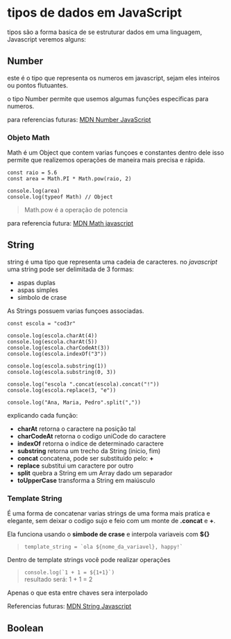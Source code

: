 # tipos de dados em JavaScript

tipos são a forma basica de se estruturar dados em uma linguagem, Javascript veremos alguns:

## Number

este é o tipo que representa os numeros em javascript, sejam eles inteiros ou pontos flutuantes.  

o tipo Number permite que usemos algumas funções especificas para numeros.

para referencias futuras: [MDN Number JavaScript](https://developer.mozilla.org/en-US/docs/Web/JavaScript/Reference/Global_Objects/Number)

### Objeto Math

Math é um Object que contem varias funçoes e constantes dentro dele isso permite que realizemos operações de maneira mais precisa e rápida.

    const raio = 5.6
    const area = Math.PI * Math.pow(raio, 2)

    console.log(area)
    console.log(typeof Math) // Object

> Math.pow é a operação de potencia

para referencia futura: [MDN Math javascript](https://developer.mozilla.org/pt-BR/docs/Web/JavaScript/Reference/Global_Objects/Math)

## String

string é uma tipo que representa uma cadeia de caracteres. no *javascript* uma string pode ser delimitada de 3 formas:

- aspas duplas
- aspas simples
- simbolo de crase

As Strings possuem varias funçoes associadas.

    const escola = "cod3r"

    console.log(escola.charAt(4))
    console.log(escola.charAt(5))
    console.log(escola.charCodeAt(3))
    console.log(escola.indexOf("3"))

    console.log(escola.substring(1))
    console.log(escola.substring(0, 3))

    console.log("escola ".concat(escola).concat("!"))
    console.log(escola.replace(3, "e"))

    console.log("Ana, Maria, Pedro".split(","))

explicando cada função:

- **charAt** retorna o caractere na posição tal
- **charCodeAt** retorna o codigo uniCode do caractere
- **indexOf** retorna o indice de determinado caractere
- **substring** retorna um trecho da String (inicio, fim)
- **concat** concatena, pode ser substituido pelo: **+**
- **replace** substitui um caractere por outro
- **split** quebra a String em um Array dado um separador
- **toUpperCase** transforma a String em maiúsculo

### Template String

É uma forma de concatenar varias strings de uma forma mais pratica e elegante, sem deixar o codigo sujo e feio com um monte de **.concat** e **+**.

Ela funciona usando o **simbode de crase** e interpola variaveis com **${}**

>``template_string = `ola ${nome_da_variavel}, happy!` ``

Dentro de template strings você pode realizar operações

>`` console.log(`1 + 1 = ${1+1}`) ``  
> resultado será: 1 + 1 = 2

Apenas o que esta entre chaves sera interpolado

Referencias futuras: [MDN String Javascript](https://developer.mozilla.org/pt-BR/docs/Web/JavaScript/Reference/Global_Objects/String)

## Boolean

